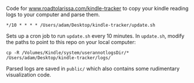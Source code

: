 Code for www.roadtolarissa.com/kindle-tracker to copy your kindle reading logs to your computer and parse them.

```
*/10 * * * * /Users/adam/Desktop/kindle-tracker/update.sh
```

Sets up a cron job to run `update.sh` every 10 minutes. In `update.sh`, modify the paths to point to this repo on your local computer: 

`cp -R /Volumes/Kindle/system/userannotlogsDir/* /Users/adam/Desktop/kindle-tracker/logs/`

Parsed logs are saved in `public/` which also contains some rudimentary visualization code.   
